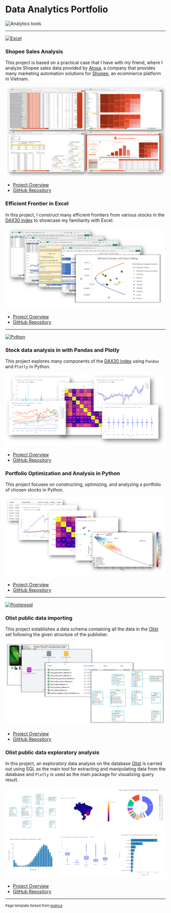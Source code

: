 # Data Analytics Portfolio

![Analytics tools](https://user-images.githubusercontent.com/89245616/179816812-c8e02d59-5c54-404f-9b44-3106d68dd5cc.png)

---

[![Excel](https://img.shields.io/badge/Microsoft_Excel-217346?style=for-the-badge&logo=microsoft-excel&logoColor=white)](https://www.microsoft.com/en-us/microsoft-365/excel)

### Shopee Sales Analysis

This project is based on a practical case that I have with my friend, where I analyze Shopee sales data provided by [Atosa](https://app.atosa.asia/), a company that provides many marketing automation solutions for [Shopee](https://shopee.vn/), an ecommerce platform in Vietnam. 

<img src="images/projectexcel1.png?raw=true"/>

* [Project Overview](https://chinhmaigit.github.io/Project-Excel-1/)  
* [GitHub Repository](https://github.com/ChinhMaiGit/Project-Excel-1)

### Efficient Frontier in Excel

In this project, I construct many efficient frontiers from various stocks in the [DAX30 index](https://www.google.com/search?q=dax30+index&sxsrf=ALiCzsYyhxWtV6T4VG0ksd64cyjmbErQLQ%3A1658276895104&source=hp&ei=H0zXYorWA9PnsAf997KoDQ&iflsig=AJiK0e8AAAAAYtdaL0h-KHh5IPBaA9KvlJ3Pm2f2FHT7&ved=0ahUKEwjK4ZPqmob5AhXTM-wKHf27DNUQ4dUDCAk&uact=5&oq=dax30+index&gs_lcp=Cgdnd3Mtd2l6EAMyCggAEIAEEEYQ-gEyBAgAEAoyBAgAEAoyBAgAEAoyBAgAEAoyBAgAEAoyBAgAEAoyBggAEB4QFjIICAAQHhAWEAoyBggAEB4QFjoECCMQJzoLCC4QgAQQxwEQ0QM6BQgAEIAEOgUILhCABDoMCCMQJxCdAhBGEPoBOgcIABCABBAKOgsILhCABBDHARCvAVAAWI0QYLYRaABwAHgAgAGdAogB7QaSAQYxMC4wLjGYAQCgAQE&sclient=gws-wiz) to showcase my familiarity with Excel.

<img src="images/projectexcel2.png?raw=true"/>

* [Project Overview](https://chinhmaigit.github.io/Project-Excel-2/) 
* [GitHub Repository](https://github.com/ChinhMaiGit/Project-Excel-2)

---

[![Python](https://img.shields.io/badge/Python-FFD43B?style=for-the-badge&logo=python&logoColor=blue)](https://www.python.org/) 

### Stock data analysis in with Pandas and Plotly

This project explores many components of the [DAX30 index](https://www.google.com/search?q=dax30+index&sxsrf=ALiCzsYyhxWtV6T4VG0ksd64cyjmbErQLQ%3A1658276895104&source=hp&ei=H0zXYorWA9PnsAf997KoDQ&iflsig=AJiK0e8AAAAAYtdaL0h-KHh5IPBaA9KvlJ3Pm2f2FHT7&ved=0ahUKEwjK4ZPqmob5AhXTM-wKHf27DNUQ4dUDCAk&uact=5&oq=dax30+index&gs_lcp=Cgdnd3Mtd2l6EAMyCggAEIAEEEYQ-gEyBAgAEAoyBAgAEAoyBAgAEAoyBAgAEAoyBAgAEAoyBAgAEAoyBggAEB4QFjIICAAQHhAWEAoyBggAEB4QFjoECCMQJzoLCC4QgAQQxwEQ0QM6BQgAEIAEOgUILhCABDoMCCMQJxCdAhBGEPoBOgcIABCABBAKOgsILhCABBDHARCvAVAAWI0QYLYRaABwAHgAgAGdAogB7QaSAQYxMC4wLjGYAQCgAQE&sclient=gws-wiz) using `Pandas` and `Plotly` in Python.

<img src="images/projectpython1.png?raw=true"/>

* [Project Overview](https://chinhmaigit.github.io/Project-Python-1/) 
* [GitHub Repository](https://github.com/ChinhMaiGit/Project-Python-1)

### Portfolio Optimization and Analysis in Python

This project focuses on constructing, optimizing, and analyzing a portfolio of chosen stocks in Python.

<img src="images/projectpython2.png?raw=true"/>

* [Project Overview](https://chinhmaigit.github.io/Project-Python-2/)
* [GitHub Repository](https://github.com/ChinhMaiGit/Project-Python-2)

---

[![Postgresql](https://img.shields.io/badge/PostgreSQL-316192?style=for-the-badge&logo=postgresql&logoColor=white)](https://www.postgresql.org/)

### Olist public data importing

This project establishes a data schema containing all the data in the [Olist](https://www.kaggle.com/datasets/olistbr/brazilian-ecommerce) set following the given structure of the publisher.

<img src="images/projectsql1.png?raw=true"/>

* [Project Overview](https://chinhmaigit.github.io/Project-SQL-1/) 
* [GitHub Repository](https://github.com/ChinhMaiGit/Project-SQL-1/)

### Olist public data exploratory analysis

In this project, an exploratory data analysis on the database [Olist](https://www.kaggle.com/datasets/olistbr/brazilian-ecommerce) is carried out using SQL as the main tool for extracting and manipulating data from the database and `Plotly` is used as the main package for visualizing query result.

<img src="images/projectsql2.png?raw=true"/>

* [Project Overview](https://chinhmaigit.github.io/Project-SQL-1/) 
* [GitHub Repository](https://github.com/ChinhMaiGit/Project-SQL-1/)

---
<p style="font-size:11px">Page template forked from <a href="https://github.com/evanca/quick-portfolio">evanca</a></p>
<!-- Remove above link if you don't want to attibute -->
